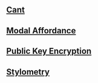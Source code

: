 ## [Cant](Cant.html)

## [Modal Affordance](Modal_Affordance.html)

## [Public Key Encryption](Public_Key_Encryption.html)

## [Stylometry](Stylometry.html)
